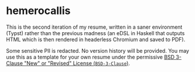 # hemerocallis

This is the second iteration of my resume, written in a saner environment (Typst) rather than the previous madness (an eDSL in Haskell that outputs HTML which is then rendered in headerless Chromium and saved to PDF).

Some sensitive PII is redacted. No version history will be provided. You may use this as a template for your own resume under the permissive [BSD 3-Clause "New" or "Revised" License (`BSD-3-Clause`)](LICENSE).
